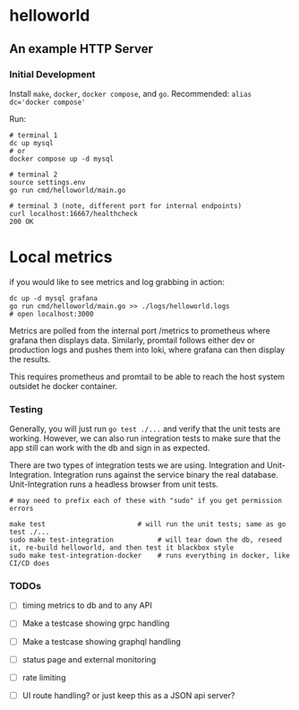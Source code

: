 # helloworld
## An example HTTP Server

### Initial Development

Install `make`, `docker`, `docker compose`, and `go`.
Recommended: `alias dc='docker compose'`

Run:
```
# terminal 1
dc up mysql
# or
docker compose up -d mysql

# terminal 2
source settings.env
go run cmd/helloworld/main.go

# terminal 3 (note, different port for internal endpoints)
curl localhost:16667/healthcheck
200 OK
```

# Local metrics

if you would like to see metrics and log grabbing in action:
```
dc up -d mysql grafana
go run cmd/helloworld/main.go >> ./logs/helloworld.logs
# open localhost:3000
```

Metrics are polled from the internal port /metrics to prometheus where grafana then displays data. Similarly, promtail follows either dev or production logs and pushes them into loki, where grafana can then display the results.

This requires prometheus and promtail to be able to reach the host system outsidet he docker container.


### Testing

Generally, you will just run `go test ./...` and verify that the unit tests are working. However, we can also run integration tests to make sure that the app still
can work with the db and sign in as expected.

There are two types of integration tests we are using. Integration and Unit-Integration. Integration runs against the service binary the real database. Unit-Integration runs a headless browser from unit tests.

```
# may need to prefix each of these with "sudo" if you get permission errors

make test                       # will run the unit tests; same as go test ./...
sudo make test-integration           # will tear down the db, reseed it, re-build helloworld, and then test it blackbox style
sudo make test-integration-docker    # runs everything in docker, like CI/CD does
```


### TODOs

 - [ ] timing metrics to db and to any API
 - [ ] Make a testcase showing grpc handling
 - [ ] Make a testcase showing graphql handling
 - [ ] status page and external monitoring
 - [ ] rate limiting
 - [ ] UI route handling? or just keep this as a JSON api server?



